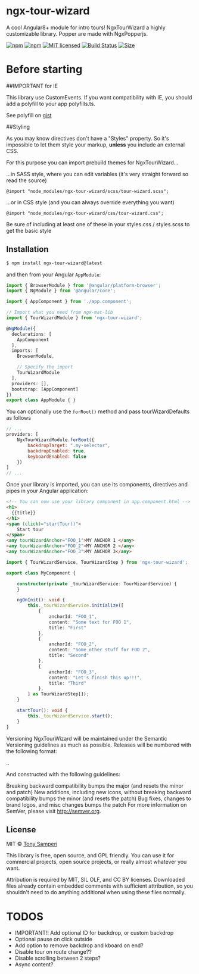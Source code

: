 # ngx-tour-wizard

A cool Angular8+ module for intro tours!
NgxTourWizard a highly customizable library. Popper are made with NgxPopperjs.

[![npm](https://img.shields.io/npm/v/ngx-tour-wizard.svg?style=flat-square)](https://www.npmjs.com/package/ngx-tour-wizard) 
[![npm](https://img.shields.io/npm/dm/ngx-tour-wizard.svg?style=flat-square)](https://www.npmjs.com/package/ngx-tour-wizard) 
[![MIT licensed](https://img.shields.io/badge/license-MIT-blue.svg?style=flat-square)](https://github.com/tonysamperi/ngx-tour-wizard/blob/master/LICENSE)
[![Build Status](https://travis-ci.org/tonysamperi/ngx-tour-wizard.svg?branch=master)](https://travis-ci.org/tonysamperi/ngx-tour-wizard)
[![Size](https://img.shields.io/bundlephobia/min/ngx-tour-wizard)](https://unpkg.com/ngx-tour-wizard@8.0.0/bundles/ngx-tour-wizard.umd.js)

# Before starting

##IMPORTANT for IE

This library use CustomEvents. If you want compatibility with IE,
you should add a polyfill to your app polyfills.ts.

See polyfill on [gist](https://gist.github.com/tonysamperi/0e73f8489000e8261600a92af92748c1)

##Styling

As you may know directives don't have a "Styles" property.
So it's impossible to let them style your markup,
**unless** you include an external CSS.

For this purpose you can import prebuild themes for NgxTourWizard...

...in SASS style, where you can edit variables (it's very straight forward so read the source)

`@import "node_modules/ngx-tour-wizard/scss/tour-wizard.scss";`

...or in CSS style (and you can always override everything you want)

 `@import "node_modules/ngx-tour-wizard/css/tour-wizard.css";`

Be sure of including at least one of these in your styles.css / styles.scss
to get the basic style

## Installation

```bash
$ npm install ngx-tour-wizard@latest
```

and then from your Angular `AppModule`:

```typescript
import { BrowserModule } from '@angular/platform-browser';
import { NgModule } from '@angular/core';

import { AppComponent } from './app.component';

// Import what you need from ngx-mat-lib
import { TourWizardModule } from 'ngx-tour-wizard';

@NgModule({
  declarations: [
    AppComponent
  ],
  imports: [
    BrowserModule,

    // Specify the import
    TourWizardModule
  ],
  providers: [],
  bootstrap: [AppComponent]
})
export class AppModule { }
```

You can optionally use the `forRoot()` method and pass tourWizardDefaults as follows

```js
// ...
providers: [
    NgxTourWizardModule.forRoot({
        backdropTarget: ".my-selector",
        backdropEnabled: true,
        keyboardEnabled: false
    })
]
// ...
```

Once your library is imported, you can use its components, directives and pipes in your Angular application:

```html
<!-- You can now use your library component in app.component.html -->
<h1>
  {{title}}
</h1>
<span (click)="startTour()">
    Start tour
</span>
<any tourWizardAnchor="FOO_1">MY ANCHOR 1 </any>
<any tourWizardAnchor="FOO_2">MY ANCHOR 2 </any>
<any tourWizardAnchor="FOO_3">MY ANCHOR 3</any>
```

```typescript
import { TourWizardService, TourWizardStep } from 'ngx-tour-wizard';

export class MyComponent {

    constructor(private _tourWizardService: TourWizardService) {
    }

    ngOnInit(): void {
        this._tourWizardService.initialize([
            {
                anchorId: "FOO_1",
                content: "Some text for FOO 1",
                title: "First"
            },
            {
                anchorId: "FOO_2",
                content: "Some other stuff for FOO 2",
                title: "Second"
            },
            {
                anchorId: "FOO_3",
                content: "Let's finish this up!!!",
                title: "Third"
            },
        ] as TourWizardStep[]);
    }

    startTour(): void {
        this._tourWizardService.start();
    }
}

```

Versioning
NgxTourWizard will be maintained under the Semantic Versioning guidelines as much as possible. Releases will be numbered with the following format:

<major>.<minor>.<patch>

And constructed with the following guidelines:

Breaking backward compatibility bumps the major (and resets the minor and patch)
New additions, including new icons, without breaking backward compatibility bumps the minor (and resets the patch)
Bug fixes, changes to brand logos, and misc changes bumps the patch
For more information on SemVer, please visit http://semver.org.

## License

MIT © [Tony Samperi](mailto:github@tonysamperi.it)

This library is free, open source, and GPL friendly. You can use it for
commercial projects, open source projects, or really almost whatever you want.

Attribution is required by MIT, SIL OLF, and CC BY licenses.
Downloaded files already contain embedded comments with sufficient attribution,
so you shouldn't need to do anything additional when using these files normally.

# TODOS
* IMPORTANT!! Add optional ID for backdrop, or custom backdrop
* Optional pause on click outside
* Add option to remove backdrop and kboard on end?
* Disable tour on route change??
* Disable scrolling between 2 steps?
* Async content? 
